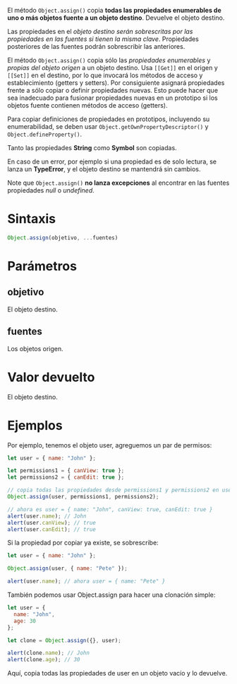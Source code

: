 El método `Object.assign()` copia **todas las propiedades enumerables de uno o más objetos fuente a un objeto destino**. Devuelve el objeto destino.

Las propiedades en el _objeto destino serán sobrescritas por las propiedades en las fuentes si tienen la misma clave_. Propiedades posteriores de las fuentes podrán sobrescribir las anteriores.

El método `Object.assign()` copia sólo las _propiedades enumerables_ y _propias del objeto origen_ a un objeto destino. Usa `[[Get]]` en el origen y `[[Set]]` en el destino, por lo que invocará los métodos de acceso y establecimiento (getters y setters). Por consiguiente asignará propiedades frente a sólo copiar o definir propiedades nuevas. Esto puede hacer que sea inadecuado para fusionar propiedades nuevas en un prototipo si los objetos fuente contienen métodos de acceso (getters). 

Para copiar definiciones de propiedades en prototipos, incluyendo su enumerabilidad, se deben usar `Object.getOwnPropertyDescriptor()` y `Object.defineProperty()`.

Tanto las propiedades **String** como **Symbol** son copiadas.

En caso de un error, por ejemplo si una propiedad es de solo lectura, se lanza un **TypeError**, y el objeto destino se mantendrá sin cambios.

Note que `Object.assign()` **no lanza excepciones** al encontrar en las fuentes propiedades _null_ o _undefined_.

# Sintaxis 

```js
Object.assign(objetivo, ...fuentes)
```

# Parámetros

## objetivo
El objeto destino.

## fuentes
Los objetos origen.

# Valor devuelto
El objeto destino.

# Ejemplos

Por ejemplo, tenemos el objeto user, agreguemos un par de permisos:

```js
let user = { name: "John" };

let permissions1 = { canView: true };
let permissions2 = { canEdit: true };

// copia todas las propiedades desde permissions1 y permissions2 en user
Object.assign(user, permissions1, permissions2);

// ahora es user = { name: "John", canView: true, canEdit: true }
alert(user.name); // John
alert(user.canView); // true
alert(user.canEdit); // true
```

Si la propiedad por copiar ya existe, se sobrescribe:

```js
let user = { name: "John" };

Object.assign(user, { name: "Pete" });

alert(user.name); // ahora user = { name: "Pete" }
```

También podemos usar Object.assign para hacer una clonación simple:

```js
let user = {
  name: "John",
  age: 30
};

let clone = Object.assign({}, user);

alert(clone.name); // John
alert(clone.age); // 30
```

Aquí, copia todas las propiedades de user en un objeto vacío y lo devuelve.